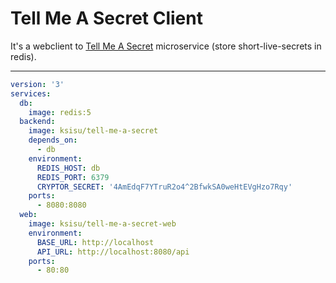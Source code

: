 # Tell Me A Secret Client
It's a webclient to [Tell Me A Secret](https://github.com/Ksisu/tell-me-a-secret) microservice (store short-live-secrets in redis).

---

```yaml
version: '3'
services:
  db:
    image: redis:5
  backend:
    image: ksisu/tell-me-a-secret
    depends_on:
      - db
    environment:
      REDIS_HOST: db
      REDIS_PORT: 6379
      CRYPTOR_SECRET: '4AmEdqF7YTruR2o4^2BfwkSA0weHtEVgHzo7Rqy'
    ports:
      - 8080:8080
  web:
    image: ksisu/tell-me-a-secret-web
    environment:
      BASE_URL: http://localhost
      API_URL: http://localhost:8080/api
    ports:
      - 80:80
```
